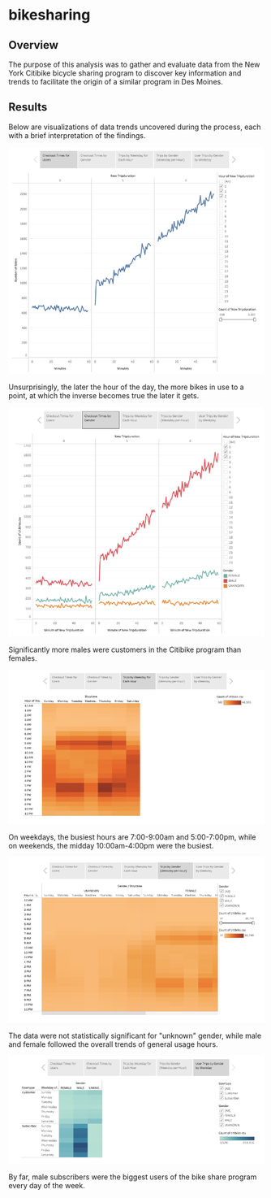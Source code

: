 # bikesharing

## Overview 
The purpose of this analysis was to gather and evaluate data from the New York Citibike bicycle sharing program to discover key information and trends to facilitate the origin of a similar program in Des Moines. 

## Results
Below are visualizations of data trends uncovered during the process, each with a brief interpretation of the findings. 

![](https://github.com/aaronwolfeaaron/bikesharing/blob/main/Images/Screen%20Shot%202022-03-20%20at%208.52.09%20PM.png)

Unsurprisingly, the later the hour of the day, the more bikes in use to a point, at which the inverse becomes true the later it gets.

![](https://github.com/aaronwolfeaaron/bikesharing/blob/main/Images/Screen%20Shot%202022-03-20%20at%208.52.20%20PM.png)

Significantly more males were customers in the Citibike program than females.

![](https://github.com/aaronwolfeaaron/bikesharing/blob/main/Images/Screen%20Shot%202022-03-20%20at%208.52.28%20PM.png)

On weekdays, the busiest hours are 7:00-9:00am and 5:00-7:00pm, while on weekends, the midday 10:00am-4:00pm were the busiest.

![](https://github.com/aaronwolfeaaron/bikesharing/blob/main/Images/Screen%20Shot%202022-03-20%20at%208.52.36%20PM.png)

The data were not statistically significant for "unknown" gender, while male and female followed the overall trends of general usage hours. 

![](https://github.com/aaronwolfeaaron/bikesharing/blob/main/Images/Screen%20Shot%202022-03-20%20at%208.52.43%20PM.png)

By far, male subscribers were the biggest users of the bike share program every day of the week. 
